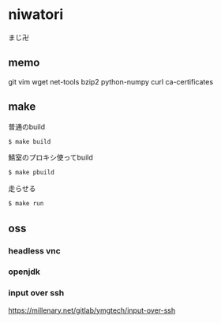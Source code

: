# niwatori
まじ卍

## memo
git vim wget net-tools bzip2 python-numpy curl ca-certificates

## make
普通のbuild
```sh
$ make build
```

鯖室のプロキシ使ってbuild
```sh
$ make pbuild
```

走らせる
```sh
$ make run
```

## oss
### headless vnc

### openjdk

### input over ssh
https://millenary.net/gitlab/ymgtech/input-over-ssh
